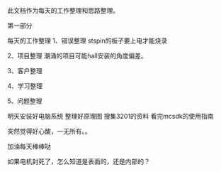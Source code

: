 此文档作为每天的工作整理和思路整理。


第一部分

每天的工作整理
1、错误整理
stspin的板子要上电才能烧录

2、项目整理
潮涌的项目可能hall安装的角度偏差。

3、客户整理



4、学习整理

5、问题整理

明天安装好电脑系统
整理好原理图
搜集3201的资料
看完mcsdk的使用指南


突然觉得好心酸，一无所有。。


加油每天棒棒哒



如果电机封死了，怎么知道是表面的，还是内部的？
